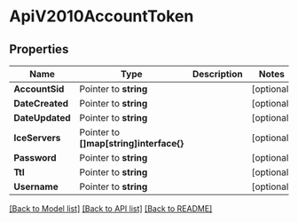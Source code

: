 # ApiV2010AccountToken

## Properties

Name | Type | Description | Notes
------------ | ------------- | ------------- | -------------
**AccountSid** | Pointer to **string** |  | [optional] 
**DateCreated** | Pointer to **string** |  | [optional] 
**DateUpdated** | Pointer to **string** |  | [optional] 
**IceServers** | Pointer to **[]map[string]interface{}** |  | [optional] 
**Password** | Pointer to **string** |  | [optional] 
**Ttl** | Pointer to **string** |  | [optional] 
**Username** | Pointer to **string** |  | [optional] 

[[Back to Model list]](../README.md#documentation-for-models) [[Back to API list]](../README.md#documentation-for-api-endpoints) [[Back to README]](../README.md)


